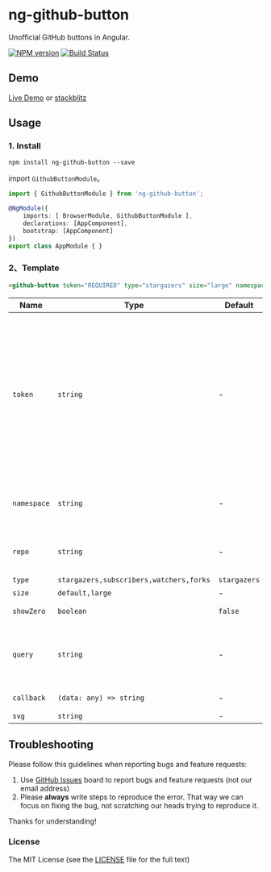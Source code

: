 # ng-github-button

Unofficial GitHub buttons in Angular.

[![NPM version](https://img.shields.io/npm/v/ng-github-button.svg)](https://www.npmjs.com/package/ng-github-button)
[![Build Status](https://travis-ci.org/cipchk/ng-github-button.svg?branch=master)](https://travis-ci.org/cipchk/ng-github-button)

## Demo

[Live Demo](https://cipchk.github.io/ng-github-button/) or [stackblitz](https://stackblitz.com/edit/ng-github-button)

## Usage

### 1. Install

```
npm install ng-github-button --save
```

import `GithubButtonModule`。

```typescript
import { GithubButtonModule } from 'ng-github-button';

@NgModule({
    imports: [ BrowserModule, GithubButtonModule ],
    declarations: [AppComponent],
    bootstrap: [AppComponent]
})
export class AppModule { }
```

### 2、Template

```html
<github-button token="REQUIRED" type="stargazers" size="large" namespace="cipchk" repo="ng-github-button"></github-button>
```

| Name    | Type           | Default  | Summary |
| ------- | ------------- | ----- | ----- |
| `token` | `string` | - | **REQUIRED** To communicate with the GraphQL server, you'll need an OAuth token with the right scopes, [Creating a personal access token for the command line](https://help.github.com/en/articles/creating-a-personal-access-token-for-the-command-line) |
| `namespace` | `string` | - | **REQUIRED** Your GitHub id or organization name. |
| `repo` | `string` | - | **REQUIRED** The name of your repository. |
| `type` | `stargazers,subscribers,watchers,forks` | `stargazers`| - |
| `size` | `default,large` | - | - |
| `showZero` | `boolean` | `false` | Can be show zero value |
| `query` | `string` | - | Custom query string in github api v4, pls refer to [GraphQL API v4](https://developer.github.com/v4/guides/) |
| `callback` | `(data: any) => string` | - | Callback in data render |
| `svg` | `string` | - | Icon |

## Troubleshooting

Please follow this guidelines when reporting bugs and feature requests:

1. Use [GitHub Issues](https://github.com/cipchk/ng-github-button/issues) board to report bugs and feature requests (not our email address)
2. Please **always** write steps to reproduce the error. That way we can focus on fixing the bug, not scratching our heads trying to reproduce it.

Thanks for understanding!

### License

The MIT License (see the [LICENSE](https://github.com/cipchk/ng-github-button/blob/master/LICENSE) file for the full text)
